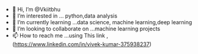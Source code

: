 - 👋 Hi, I’m @Vkiitbhu
- 👀 I’m interested in ... python,data analysis 
- 🌱 I’m currently learning ...data science, machine learning,deep learning 
- 💞️ I’m looking to collaborate on ...machine learning projects 
- 📫 How to reach me ...using This link , (https://www.linkedin.com/in/vivek-kumar-375938237)

<!---
Vkiitbhu/Vkiitbhu is a ✨ special ✨ repository because its `README.md` (this file) appears on your GitHub profile.
You can click the Preview link to take a look at your changes.
--->

